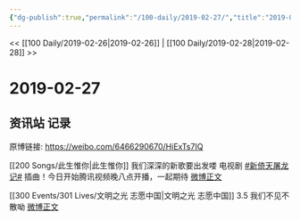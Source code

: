 ```yaml
---
{"dg-publish":true,"permalink":"/100-daily/2019-02-27/","title":"2019-02-27"}
---
```



<< [[100 Daily/2019-02-26\|2019-02-26]] | [[100 Daily/2019-02-28\|2019-02-28]] >>

# 2019-02-27

## 资讯站 记录

原博链接: https://weibo.com/6466290670/HiExTs7IQ

[[200 Songs/此生惟你\|此生惟你]]
我们深深的新歌要出发喽
电视剧 [#新倚天屠龙记#](https://s.weibo.com/weibo?q=%23%E6%96%B0%E5%80%9A%E5%A4%A9%E5%B1%A0%E9%BE%99%E8%AE%B0%23) 插曲！今日开始腾讯视频晚八点开播，一起期待
[微博正文](https://weibo.com/detail/4344438518189643)

[[300 Events/301 Lives/文明之光 志愿中国\|文明之光 志愿中国]]
3.5 我们不见不散呦
[微博正文](https://weibo.com/detail/4344447053070465)

